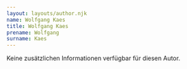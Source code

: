 ```yaml
---
layout: layouts/author.njk
name: Wolfgang Kaes
title: Wolfgang Kaes
prename: Wolfgang
surname: Kaes
---
```

Keine zusätzlichen Informationen verfügbar für diesen Autor.
